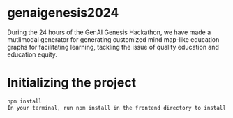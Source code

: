 # genaigenesis2024

During the 24 hours of the GenAI Genesis Hackathon, we have made a mutlimodal generator for generating customized mind map-like education graphs for facilitating learning, tackling the issue of quality education and education equity.


# Initializing the project
```bash
npm install
In your terminal, run npm install in the frontend directory to install all the required dependicies. For the backend, 
